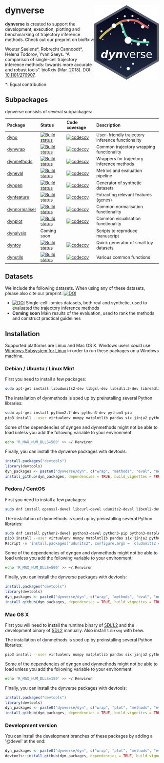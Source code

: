 
<!-- README.md is generated from README.Rmd. Please edit that file -->
dynverse <img src="docs/logo.png" align="right" />
==================================================

**dynverse** is created to support the development, execution, plotting and benchmarking of trajectory inference methods. Check out our preprint on bioRxiv:

Wouter Saelens\*, Robrecht Cannoodt\*, Helena Todorov, Yvan Saeys. “A comparison of single-cell trajectory inference methods: towards more accurate and robust tools”. bioRxiv (Mar. 2018). DOI: [10.1101/276907](https://doi.org/10.1101/276907).

\*: Equal contribution

Subpackages
-----------

dynverse consists of several subpackages:

| Package                                                    | Status                                                                                                                          | Code coverage                                                                                                                          | Description                                      |
|:-----------------------------------------------------------|:--------------------------------------------------------------------------------------------------------------------------------|:---------------------------------------------------------------------------------------------------------------------------------------|:-------------------------------------------------|
| [dyno](https://github.com/dynverse/dyno)                   | [![Build status](https://travis-ci.org/dynverse/dyno.svg?branch=master)](https://travis-ci.org/dynverse/dyno)                   | [![codecov](https://codecov.io/gh/dynverse/dyno/branch/master/graph/badge.svg)](https://codecov.io/gh/dynverse/dyno)                   | User-friendly trajectory inference functionality |
| [dynwrap](https://github.com/dynverse/dynwrap)             | [![Build status](https://travis-ci.org/dynverse/dynwrap.svg?branch=master)](https://travis-ci.org/dynverse/dynwrap)             | [![codecov](https://codecov.io/gh/dynverse/dynwrap/branch/master/graph/badge.svg)](https://codecov.io/gh/dynverse/dynwrap)             | Common trajectory wrapping functionality         |
| [dynmethods](https://github.com/dynverse/dynmethods)       | [![Build status](https://travis-ci.org/dynverse/dynmethods.svg?branch=master)](https://travis-ci.org/dynverse/dynmethods)       | [![codecov](https://codecov.io/gh/dynverse/dynmethods/branch/master/graph/badge.svg)](https://codecov.io/gh/dynverse/dynmethods)       | Wrappers for trajectory inference methods        |
| [dyneval](https://github.com/dynverse/dyneval)             | [![Build status](https://travis-ci.org/dynverse/dyneval.svg?branch=master)](https://travis-ci.org/dynverse/dyneval)             | [![codecov](https://codecov.io/gh/dynverse/dyneval/branch/master/graph/badge.svg)](https://codecov.io/gh/dynverse/dyneval)             | Metrics and evaluation pipeline                  |
| [dyngen](https://github.com/dynverse/dyngen)               | [![Build status](https://travis-ci.org/dynverse/dyngen.svg?branch=master)](https://travis-ci.org/dynverse/dyngen)               | [![codecov](https://codecov.io/gh/dynverse/dyngen/branch/master/graph/badge.svg)](https://codecov.io/gh/dynverse/dyngen)               | Generator of synthetic datasets                  |
| [dynfeature](https://github.com/dynverse/dynfeature)       | [![Build status](https://travis-ci.org/dynverse/dynfeature.svg?branch=master)](https://travis-ci.org/dynverse/dynfeature)       | [![codecov](https://codecov.io/gh/dynverse/dynfeature/branch/master/graph/badge.svg)](https://codecov.io/gh/dynverse/dynfeature)       | Extracting relevant features (genes)             |
| [dynnormaliser](https://github.com/dynverse/dynnormaliser) | [![Build status](https://travis-ci.org/dynverse/dynnormaliser.svg?branch=master)](https://travis-ci.org/dynverse/dynnormaliser) | [![codecov](https://codecov.io/gh/dynverse/dynnormaliser/branch/master/graph/badge.svg)](https://codecov.io/gh/dynverse/dynnormaliser) | Common normalisation functionality               |
| [dynplot](https://github.com/dynverse/dynplot)             | [![Build status](https://travis-ci.org/dynverse/dynplot.svg?branch=master)](https://travis-ci.org/dynverse/dynplot)             | [![codecov](https://codecov.io/gh/dynverse/dynplot/branch/master/graph/badge.svg)](https://codecov.io/gh/dynverse/dynplot)             | Common visualisation functionality               |
| [dynalysis](https://github.com/dynverse/dynalysis)         | Coming soon                                                                                                                     |                                                                                                                                        | Scripts to reproduce manuscript                  |
| [dyntoy](https://github.com/dynverse/dyntoy)               | [![Build status](https://travis-ci.org/dynverse/dyntoy.svg?branch=master)](https://travis-ci.org/dynverse/dyntoy)               | [![codecov](https://codecov.io/gh/dynverse/dyntoy/branch/master/graph/badge.svg)](https://codecov.io/gh/dynverse/dyntoy)               | Quick generator of small toy datasets            |
| [dynutils](https://github.com/dynverse/dynutils)           | [![Build status](https://travis-ci.org/dynverse/dynutils.svg?branch=master)](https://travis-ci.org/dynverse/dynutils)           | [![codecov](https://codecov.io/gh/dynverse/dynutils/branch/master/graph/badge.svg)](https://codecov.io/gh/dynverse/dynutils)           | Various common functions                         |

Datasets
--------

We include the following datasets. When using any of these datasets, please also cite our preprint: [![DOI](https://zenodo.org/badge/DOI/10.1101/276907.svg)](https://doi.org/10.1101/276907)

-   [![DOI](https://zenodo.org/badge/DOI/10.5281/zenodo.1211533.svg)](https://doi.org/10.5281/zenodo.1211533) Single-cell -omics datasets, both real and synthetic, used to evaluated the trajectory inference methods
-   **Coming soon** Main results of the evaluation, used to rank the methods and construct practical guidelines

Installation
------------

Supported platforms are Linux and Mac OS X. Windows users *could* use [Windows Subsystem for Linux](https://docs.microsoft.com/en-us/windows/wsl/install-win10) in order to run these packages on a Windows machine.

### Debian / Ubuntu / Linux Mint

First you need to install a few packages:

``` bash
sudo apt-get install libudunits2-dev libgsl-dev libsdl1.2-dev libreadline-dev imagemagick libfftw3-dev libudunits2-dev librsvg2-dev -y
```

The installation of dynmethods is sped up by preinstalling several Python libraries:

``` bash
sudo apt-get install python2.7-dev python3-dev python3-pip
pip3 install --user virtualenv numpy matplotlib pandas six jinja2 python-dateutil pytz pyparsing cycler tqdm python-igraph rpy2 Cython scipy statsmodels sklearn seaborn h5py anndata
```

Some of the dependencies of dyngen and dynmethods might not be able to load unless you add the following variable to your environment:

``` bash
echo 'R_MAX_NUM_DLLS=500' >> ~/.Renviron
```

Finally, you can install the dynverse packages with devtools:

``` r
install.packages("devtools")
library(devtools)
dyn_packages <- paste0("dynverse/dyn", c("wrap", "methods", "eval", "normaliser", "toy", "gen", "plot"))
install_github(dyn_packages, dependencies = TRUE, build_vignettes = TRUE)
```

### Fedora / CentOS

First you need to install a few packages:

``` bash
sudo dnf install openssl-devel libcurl-devel udunits2-devel libxml2-devel gsl-devel SDL2-devel readline-devel ImageMagick-c++-devel SDL-devel openblas-devel lapack-devel librsvg2-devel
```

The installation of dynmethods is sped up by preinstalling several Python libraries:

``` bash
sudo dnf install python2-devel python3-devel python3-pip python3-matplotlib-tk
pip3 install --user virtualenv numpy matplotlib pandas six jinja2 python-dateutil pytz pyparsing cycler tqdm python-igraph rpy2 Cython scipy statsmodels sklearn seaborn h5py anndata
Rscript -e 'install.packages("udunits2", configure.args =  c(udunits2 = '--with-udunits2-include=/usr/include/udunits2'))'
```

Some of the dependencies of dyngen and dynmethods might not be able to load unless you add the following variable to your environment:

``` bash
echo 'R_MAX_NUM_DLLS=500' >> ~/.Renviron
```

Finally, you can install the dynverse packages with devtools:

``` r
install.packages("devtools")
library(devtools)
dyn_packages <- paste0("dynverse/dyn", c("wrap", "methods", "eval", "normaliser", "toy", "gen", "plot"))
install_github(dyn_packages, dependencies = TRUE, build_vignettes = TRUE)
```

### Mac OS X

First you will need to install the runtime binary of [SDL1.2](https://www.libsdl.org/download-1.2.php) and the development binary of [SDL2](https://www.libsdl.org/download-2.0.php) manually. Also install `librsvg` with brew.

The installation of dynmethods is sped up by preinstalling several Python libraries:

``` bash
pip3 install --user virtualenv numpy matplotlib pandas six jinja2 python-dateutil pytz pyparsing cycler tqdm python-igraph rpy2 Cython scipy statsmodels sklearn seaborn h5py anndata
```

Some of the dependencies of dyngen and dynmethods might not be able to load unless you add the following variable to your environment:

``` bash
echo 'R_MAX_NUM_DLLS=150' >> ~/.Renviron
```

Finally, you can install the dynverse packages with devtools:

``` r
install.packages("devtools")
library(devtools)
dyn_packages <- paste0("dynverse/dyn", c("wrap", "plot", "methods", "eval", "feature", "guidelines", "normaliser", "toy", "gen", "o"))
install_github(dyn_packages, dependencies = TRUE, build_vignettes = TRUE)
```

### Development version

You can install the development branches of these packages by adding a '@devel' at the end:

``` r
dyn_packages <- paste0("dynverse/dyn", c("wrap", "plot", "methods", "eval", "feature", "guidelines", "normaliser", "toy", "gen", "o"), "@devel")
devtools::install_github(dyn_packages, dependencies = TRUE, build_vignettes = TRUE)
```
